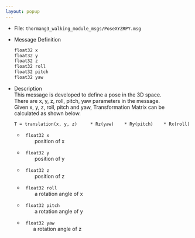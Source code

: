 ```yaml
---
layout: popup
---
```


- File: `thormang3_walking_module_msgs/PoseXYZRPY.msg`

- Message Definition
    ```c
    float32 x
    float32 y
    float32 z
    float32 roll
    float32 pitch
    float32 yaw
    ```

- Description  
This message is developed to define a pose in the 3D space.  
There are x, y, z, roll, pitch, yaw parameters in the message.  
Given x, y, z, roll, pitch and yaw, Transformation Matrix can be calculated as shown below.  
    ```
    T = translation(x, y, z)     * Rz(yaw)    * Ry(pitch)    * Rx(roll)
    ```

    * ` float32 x`  
&emsp;&emsp; position of x

    * ` float32 y`  
&emsp;&emsp; position of y

    * ` float32 z`  
&emsp;&emsp; position of z

    * ` float32 roll`  
&emsp;&emsp; a rotation angle of x

    * ` float32 pitch`  
&emsp;&emsp; a rotation angle of y

    * ` float32 yaw`  
&emsp;&emsp;a rotation angle of z
